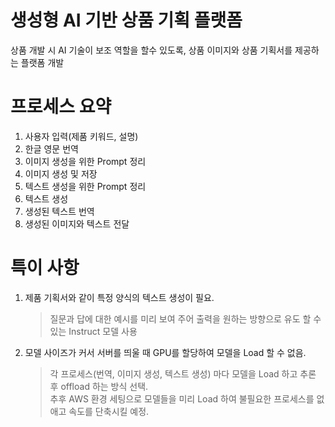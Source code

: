 # 생성형 AI 기반 상품 기획 플랫폼
상품 개발 시 AI 기술이 보조 역할을 할수 있도록, 상품 이미지와 상품 기획서를 제공하는 플랫폼 개발    

# 프로세스 요약
1. 사용자 입력(제품 키워드, 설명)
2. 한글 영문 번역
3. 이미지 생성을 위한 Prompt 정리
4. 이미지 생성 및 저장
5. 텍스트 생성을 위한 Prompt 정리
6. 텍스트 생성
7. 생성된 텍스트 번역
8. 생성된 이미지와 텍스트 전달

# 특이 사항
1. 제품 기획서와 같이 특정 양식의 텍스트 생성이 필요.  
   > 질문과 답에 대한 예시를 미리 보여 주어 출력을 원하는 방향으로 유도 할 수 있는 Instruct 모델 사용  

2. 모델 사이즈가 커서 서버를 띄울 때 GPU를 할당하여 모델을 Load 할 수 없음.  
   > 각 프로세스(번역, 이미지 생성, 텍스트 생성) 마다 모델을 Load 하고 추론 후 offload 하는 방식 선택.  
   > 추후 AWS 환경 세팅으로 모델들을 미리 Load 하여 불필요한 프로세스를 없애고 속도를 단축시킬 예정.
